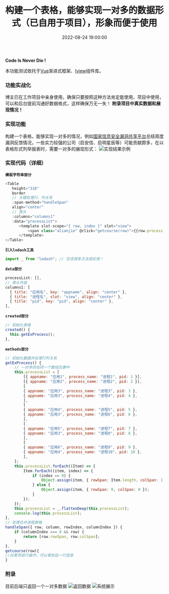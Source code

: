 ﻿---
title: 构建一个表格，能够实现一对多的数据形式（已自用于项目），形象而便于使用
type: 'tags'
categories: ['Web']
date: 2022-08-24 19:00:00

---

**Code Is Never Die !**

本功能测试依托于[Vue](https://cn.vuejs.org/v2/guide/)渐进式框架、[Iview](https://iviewui.com/)组件库。

### 功能实战化
博主已在工作项目中亲身使用，确保只要按照这种方法肯定能使用，项目中使用，可以和后台提前沟通好数据格式，这样确保万无一失！
**附录项目中真实数据和展现情况！**
### 实现功能
构建一个表格，能够实现一对多的情况，例如[国家信息安全漏洞共享平台](https://www.cnvd.org.cn/)总结周度漏洞反馈情况，一些实力较强的公司（启安信、启明星辰等）可能贡献颇多，在以表格形式列举报表时，需要一对多的展现形式：
![实现结果示例](https://img-blog.csdnimg.cn/69277b9696ed49f7a84151f80d0638f2.png?x-oss-process=image/watermark,type_d3F5LXplbmhlaQ,shadow_50,text_Q1NETiBAcmFpbnV4Lg==,size_20,color_FFFFFF,t_70,g_se,x_16)

### 实现代码（详细）

**`模板字符串部分`**
```javascript
<Table
   height="318"
   border
   // 关键处理行、列关系
   :span-method="handleSpan"
   align="center"
   // 表头
   :columns="columns1"
   :data="processList">
      <template slot-scope="{ row, index }" slot="view">
          <span class="alianjie" @click="getcourse(row)">{{row.process_name}}</span>
      </template>
</Table>
```
**`引入lodash工具`**

```javascript
import _ from "lodash"; // 包含很多方法很实用！
```

**`data部分`**
```javascript
processList: [],
// 表头内容
columns1: [
  { title: "应用名", key: "appname", align: "center" },
  { title: "进程名", slot: "view", align: "center" },
  { title: "pid", key: "pid", align: "center" },
],
```
**`created部分`**

```javascript
// 初始化表格
created() {
  this.getExProcess();
},
```

**`methods部分`**
```javascript
// 初始化数据并处理行列关系
getExProcess() {
	// 一对多的在同一个数组包裹中
    this.processList = [
        [{ appname: "应用1", process_name: "进程1", pid: 1 }],
        [{ appname: "应用2", process_name: "进程2", pid: 2 }],
        [
        { appname: "应用3", process_name: "进程3", pid: 3 },
        { appname: "应用3", process_name: "进程4", pid: 4 },
        ],
        [
        { appname: "应用4", process_name: "进程5", pid: 5 },
        { appname: "应用3", process_name: "进程6", pid: 6 },
        ],
        [
        { appname: "应用5", process_name: "进程7", pid: 7 },
        { appname: "应用3", process_name: "进程8", pid: 8 },
        ],
        [
        { appname: "应用6", process_name: "进程9", pid: 9 },
        { appname: "应用4", process_name: "进程10", pid: 10 },
        ],
    ];
    this.processList.forEach((Item) => {
        Item.forEach((item, index) => {
            if (index == 0) {
                Object.assign(item, { rowSpan: Item.length, colSpan: 1 });
            } else {
                Object.assign(item, { rowSpan: 0, colSpan: 0 });
            }
        });
    });
    this.processList = _.flattenDeep(this.processList);
    console.log(this.processList);
},
// 处理合并进程表格
handleSpan({ row, column, rowIndex, columnIndex }) {
    if (columnIndex === 0 && row) {
        return [row.rowSpan, row.colSpan];
    }
},
getcourse(row){
//对某项进行操作，可以拿到这一行信息
}
```
### 附录
目前后端只返回一个一对多数据
![返回数据](https://img-blog.csdnimg.cn/05ef3e8b4610402a8c2e927a798067d6.png?x-oss-process=image/watermark,type_d3F5LXplbmhlaQ,shadow_50,text_Q1NETiBAcmFpbnV4Lg==,size_20,color_FFFFFF,t_70,g_se,x_16)
![系统展示](https://img-blog.csdnimg.cn/375afec68955474ba389a324c9590ce9.png?x-oss-process=image/watermark,type_d3F5LXplbmhlaQ,shadow_50,text_Q1NETiBAcmFpbnV4Lg==,size_20,color_FFFFFF,t_70,g_se,x_16)

